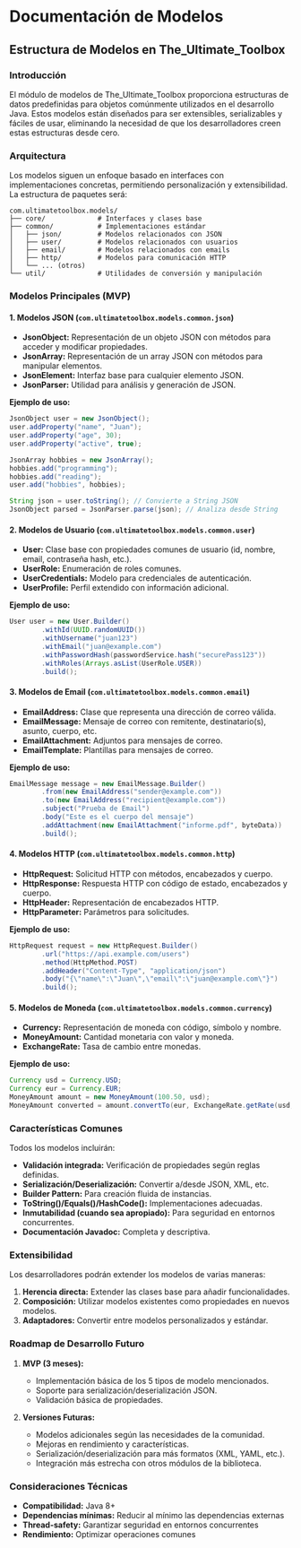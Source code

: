 # Documentación de Modelos

## Estructura de Modelos en The_Ultimate_Toolbox

### Introducción

El módulo de modelos de The_Ultimate_Toolbox proporciona estructuras de datos predefinidas para objetos comúnmente utilizados en el desarrollo Java. Estos modelos están diseñados para ser extensibles, serializables y fáciles de usar, eliminando la necesidad de que los desarrolladores creen estas estructuras desde cero.

### Arquitectura

Los modelos siguen un enfoque basado en interfaces con implementaciones concretas, permitiendo personalización y extensibilidad. La estructura de paquetes será:

```tree
com.ultimatetoolbox.models/
├── core/             # Interfaces y clases base
├── common/           # Implementaciones estándar
│   ├── json/         # Modelos relacionados con JSON
│   ├── user/         # Modelos relacionados con usuarios
│   ├── email/        # Modelos relacionados con emails
│   ├── http/         # Modelos para comunicación HTTP
│   └── ... (otros)
└── util/             # Utilidades de conversión y manipulación
```

### Modelos Principales (MVP)

#### 1. Modelos JSON (`com.ultimatetoolbox.models.common.json`)

- **JsonObject:** Representación de un objeto JSON con métodos para acceder y modificar propiedades.
- **JsonArray:** Representación de un array JSON con métodos para manipular elementos.
- **JsonElement:** Interfaz base para cualquier elemento JSON.
- **JsonParser:** Utilidad para análisis y generación de JSON.

**Ejemplo de uso:**
```java
JsonObject user = new JsonObject();
user.addProperty("name", "Juan");
user.addProperty("age", 30);
user.addProperty("active", true);

JsonArray hobbies = new JsonArray();
hobbies.add("programming");
hobbies.add("reading");
user.add("hobbies", hobbies);

String json = user.toString(); // Convierte a String JSON
JsonObject parsed = JsonParser.parse(json); // Analiza desde String
```

#### 2. Modelos de Usuario (`com.ultimatetoolbox.models.common.user`)

- **User:** Clase base con propiedades comunes de usuario (id, nombre, email, contraseña hash, etc.).
- **UserRole:** Enumeración de roles comunes.
- **UserCredentials:** Modelo para credenciales de autenticación.
- **UserProfile:** Perfil extendido con información adicional.

**Ejemplo de uso:**
```java
User user = new User.Builder()
        .withId(UUID.randomUUID())
        .withUsername("juan123")
        .withEmail("juan@example.com")
        .withPasswordHash(passwordService.hash("securePass123"))
        .withRoles(Arrays.asList(UserRole.USER))
        .build();
```

#### 3. Modelos de Email (`com.ultimatetoolbox.models.common.email`)

- **EmailAddress:** Clase que representa una dirección de correo válida.
- **EmailMessage:** Mensaje de correo con remitente, destinatario(s), asunto, cuerpo, etc.
- **EmailAttachment:** Adjuntos para mensajes de correo.
- **EmailTemplate:** Plantillas para mensajes de correo.

**Ejemplo de uso:**
```java
EmailMessage message = new EmailMessage.Builder()
        .from(new EmailAddress("sender@example.com"))
        .to(new EmailAddress("recipient@example.com"))
        .subject("Prueba de Email")
        .body("Este es el cuerpo del mensaje")
        .addAttachment(new EmailAttachment("informe.pdf", byteData))
        .build();
```

#### 4. Modelos HTTP (`com.ultimatetoolbox.models.common.http`)

- **HttpRequest:** Solicitud HTTP con métodos, encabezados y cuerpo.
- **HttpResponse:** Respuesta HTTP con código de estado, encabezados y cuerpo.
- **HttpHeader:** Representación de encabezados HTTP.
- **HttpParameter:** Parámetros para solicitudes.

**Ejemplo de uso:**
```java
HttpRequest request = new HttpRequest.Builder()
        .url("https://api.example.com/users")
        .method(HttpMethod.POST)
        .addHeader("Content-Type", "application/json")
        .body("{\"name\":\"Juan\",\"email\":\"juan@example.com\"}")
        .build();
```

#### 5. Modelos de Moneda (`com.ultimatetoolbox.models.common.currency`)

- **Currency:** Representación de moneda con código, símbolo y nombre.
- **MoneyAmount:** Cantidad monetaria con valor y moneda.
- **ExchangeRate:** Tasa de cambio entre monedas.

**Ejemplo de uso:**
```java
Currency usd = Currency.USD;
Currency eur = Currency.EUR;
MoneyAmount amount = new MoneyAmount(100.50, usd);
MoneyAmount converted = amount.convertTo(eur, ExchangeRate.getRate(usd, eur));
```

### Características Comunes

Todos los modelos incluirán:

- **Validación integrada:** Verificación de propiedades según reglas definidas.
- **Serialización/Deserialización:** Convertir a/desde JSON, XML, etc.
- **Builder Pattern:** Para creación fluida de instancias.
- **ToString()/Equals()/HashCode():** Implementaciones adecuadas.
- **Inmutabilidad (cuando sea apropiado):** Para seguridad en entornos concurrentes.
- **Documentación Javadoc:** Completa y descriptiva.

### Extensibilidad

Los desarrolladores podrán extender los modelos de varias maneras:

1. **Herencia directa:** Extender las clases base para añadir funcionalidades.
2. **Composición:** Utilizar modelos existentes como propiedades en nuevos modelos.
3. **Adaptadores:** Convertir entre modelos personalizados y estándar.

### Roadmap de Desarrollo Futuro

1. **MVP (3 meses):**
   - Implementación básica de los 5 tipos de modelo mencionados.
   - Soporte para serialización/deserialización JSON.
   - Validación básica de propiedades.

2. **Versiones Futuras:**
   - Modelos adicionales según las necesidades de la comunidad.
   - Mejoras en rendimiento y características.
   - Serialización/deserialización para más formatos (XML, YAML, etc.).
   - Integración más estrecha con otros módulos de la biblioteca.

### Consideraciones Técnicas

- **Compatibilidad:** Java 8+
- **Dependencias mínimas:** Reducir al mínimo las dependencias externas
- **Thread-safety:** Garantizar seguridad en entornos concurrentes
- **Rendimiento:** Optimizar operaciones comunes
